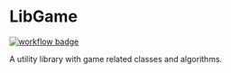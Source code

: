 # LibGame

[![workflow badge](https://github.com/roy-t/LibGame/actions/workflows/publish.yml/badge.svg)](https://github.com/roy-t/LibGame/actions/workflows/publish.yml)

A utility library with game related classes and algorithms.
